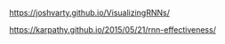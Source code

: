 https://joshvarty.github.io/VisualizingRNNs/


https://karpathy.github.io/2015/05/21/rnn-effectiveness/

